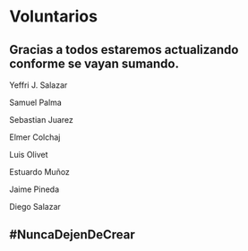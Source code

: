 Voluntarios
===========
Gracias a todos estaremos actualizando conforme se vayan sumando.
---------------------
Yeffri J. Salazar

Samuel Palma

Sebastian Juarez

Elmer Colchaj

Luis Olivet

Estuardo Muñoz

Jaime Pineda

Diego Salazar


#NuncaDejenDeCrear
-----------------------------------------------------------------
